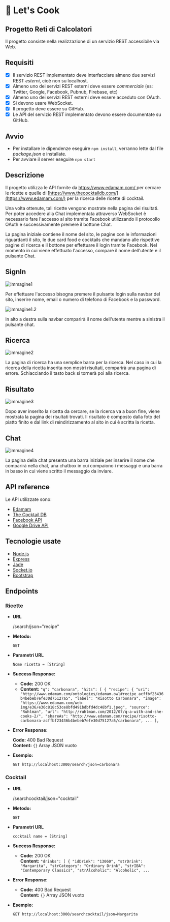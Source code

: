 # 🍝 Let's Cook

## Progetto Reti di Calcolatori

Il progetto consiste nella realizzazione di un servizio REST accessibile via Web.

## Requisiti

- [x] Il servizio REST implementato deve interfacciare almeno due servizi REST _esterni_, cioè non su localhost.
- [x] Almeno uno dei servizi REST esterni deve essere _commerciale_ (es: Twitter, Google, Facebook, Pubnub, Firebase, etc)
- [x] Almeno uno dei servizi REST esterni deve essere acceduto con OAuth.
- [x] Si devono usare WebSocket.
- [x] Il progetto deve essere su GitHub.
- [x] Le API del servizio REST implementato devono essere documentate su GitHub.

## Avvio

- Per installare le dipendenze eseguire `npm install`, verranno lette dal file _package.json_ e installate.
- Per avviare il server eseguire `npm start`

## Descrizione

Il progetto utilizza le API fornite da [https://www.edamam.com/ ](https://www.edamam.com/)per cercare le ricette e quelle di [https://www.thecocktaildb.com/](https://www.edamam.com/) per la ricerca delle ricette di cocktail.

Una volta ottenute, tali ricette vengono mostrate nella pagina dei risultati.
Per poter accedere alla Chat implementata attraverso WebSocket è necessario fare l'accesso al sito tramite Facebook utilizzando il protocollo OAuth e successivamente premere il bottone Chat.

La pagina iniziale contiene il nome del sito, le pagine con le informazioni riguardanti il sito, le due card food e cocktails che mandano alle rispettive pagine di ricerca e il bottone per effettuare il login tramite Facebook. Nel momento in cui viene effettuato l'accesso, compare il nome dell'utente e il pulsante Chat.

## SignIn

![immagine1](https://github.com/flaviamas/Let-s-Cook/blob/master/public/images/SchermataPrincipale.png)

Per effettuare l'accesso bisogna premere il pulsante login sulla navbar del sito, inserire nome, email o numero di telefono di Facebook e la password.

![immagine1.2](https://github.com/flaviamas/Let-s-Cook/blob/master/public/images/SchermataLogin.png)

In alto a destra sulla navbar comparirà il nome dell'utente mentre a sinistra il pulsante chat.

## Ricerca

![immagine2](https://github.com/flaviamas/Let-s-Cook/blob/master/public/images/errorSearch.png)

La pagina di ricerca ha una semplice barra per la ricerca. Nel caso in cui la ricerca della ricetta inserita non mostri risultati, comparirà una pagina di errore. Schiacciando il tasto back si tornerà poi alla ricerca.

## Risultato

![immagine3](https://github.com/flaviamas/Let-s-Cook/blob/master/public/images/risultatiRicerca.png)

Dopo aver inserito la ricetta da cercare, se la ricerca va a buon fine, viene mostrata la pagina dei risultati trovati. Il risultato è composto dalla foto del piatto finito e dal link di reindirizzamento al sito in cui è scritta la ricetta.

## Chat

![immagine4](https://github.com/flaviamas/Let-s-Cook/blob/master/public/images/chatRoom.png)

La pagina della chat presenta una barra iniziale per inserire il nome che comparirà nella chat, una chatbox in cui compaiono i messaggi e una barra in basso in cui viene scritto il messaggio da inviare.

## API reference

Le API utilizzate sono:

- [Edamam](https://developer.edamam.com/edamam-recipe-api)
- [The Cocktail DB](https://www.thecocktaildb.com/api.php)
- [Facebook API](https://developers.facebook.com/?locale=it_IT)
- [Google Drive API](https://developers.google.com/drive/)

## Tecnologie usate

- [Node.js](https://nodejs.org/it/)
- [Express](https://expressjs.com/)
- [Jade](https://pugjs.org/api/getting-started.html)
- [Socket.io](https://socket.io/)
- [Bootstrap](https://getbootstrap.com/)

## Endpoints

### Ricette

* **URL**

  /search/json="recipe"

* **Metodo:**

  `GET` 
  
*  **Parametri URL**
   
 	` Nome ricetta = [String] ` 

* **Success Response:**
  * **Code:** 200 OK
  * **Content:** 
      `
      "q": "carbonara",
      "hits": [
          {
              "recipe": {
                  "uri": "http://www.edamam.com/ontologies/edamam.owl#recipe_acffbf23436b4bebeb7efe30d75127a5",
                  "label": "Risotto Carbonara",
                  "image": "https://www.edamam.com/web-img/e36/e36c818c53ce8bfd491bdbfd4dc48bf1.jpeg",
                  "source": "Ruhlman",
                  "url": "http://ruhlman.com/2012/07/q-a-with-and-she-cooks-2/",
                  "shareAs": "http://www.edamam.com/recipe/risotto-carbonara-acffbf23436b4bebeb7efe30d75127a5/carbonara",
                  ...
        ],
        `
	
* **Error Response:**

	**Code:** 400 Bad Request  <br />
    **Content:** `{}` Array JSON vuoto

* **Esempio:**

	` GET http://localhost:3000/search/json=carbonara `

### Cocktail

* **URL**

  /searchcocktail/json="cocktail"

* **Metodo:**

  `GET` 
  
*  **Parametri URL**
   
 	` cocktail name = [String] ` 
	
* **Success Response:**
  * **Code:** 200 OK<br />
    **Content:**
    `
  "drinks": [
    {
      "idDrink": "13060",
      "strDrink": "Margarita",
      "strCategory": "Ordinary Drink",
      "strIBA": "Contemporary Classics",
      "strAlcoholic": "Alcoholic",
      ...
    `
	
* **Error Response:**

	* **Code:** 400 Bad Request  <br />
    **Content:** `{}` Array JSON vuoto

* **Esempio:**

	` GET http://localhost:3000/searchcocktail/json=Margarita `